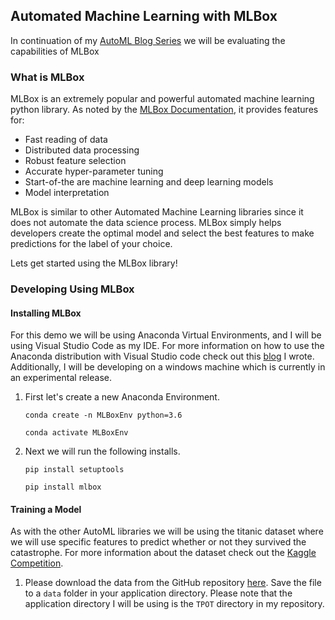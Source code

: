 ## Automated Machine Learning with MLBox

In continuation of my [AutoML Blog Series](https://ryansdataspot.com/2019/03/01/automated-machine-learning/) we will be evaluating the capabilities of MLBox

### What is MLBox

MLBox is an extremely popular and powerful automated machine learning python library. As noted by the [MLBox Documentation](https://mlbox.readthedocs.io/en/latest/index.html), it provides features for:

- Fast reading of data
- Distributed data processing
- Robust feature selection
- Accurate hyper-parameter tuning
- Start-of-the are machine learning and deep learning models
- Model interpretation 


MLBox is similar to other Automated Machine Learning libraries since it does not automate the data science process. MLBox simply helps developers create the optimal model and select the best features to make predictions for the label of your choice. 

Lets get started using the MLBox library! 

### Developing Using MLBox

#### Installing MLBox
For this demo we will be using Anaconda Virtual Environments, and I will be using Visual Studio Code as my IDE. For more information on how to use the Anaconda distribution with Visual Studio code check out this [blog](https://ryansdataspot.com/2019/02/14/anaconda-environments-in-visual-studio-code/) I wrote. Additionally, I will be developing on a windows machine which is currently in an experimental release.  

1. First let's create a new Anaconda Environment.
    ```
    conda create -n MLBoxEnv python=3.6

    conda activate MLBoxEnv
    ```

1. Next we will run the following installs.
    ```
    pip install setuptools

    pip install mlbox
    ```

#### Training a Model
As with the other AutoML libraries we will be using the titanic dataset where we will use specific features to predict whether or not they survived the catastrophe. For more information about the dataset check out the [Kaggle Competition](https://www.kaggle.com/c/titanic).  

1. Please download the data from the GitHub repository [here](https://github.com/ryanchynoweth44/AutoMLExamples/tree/master/data). Save the file to a `data` folder in your application directory. Please note that the application directory I will be using is the `TPOT` directory in my repository. 



